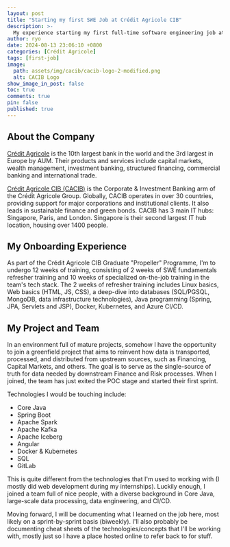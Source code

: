 ```yaml
---
layout: post
title: "Starting my first SWE Job at Crédit Agricole CIB"
description: >-
  My experience starting my first full-time software engineering job at Crédit Agricole CIB, the corporate and investment banking arm of Credit Agricole.
author: ryo
date: 2024-08-13 23:06:10 +0800
categories: [Crédit Agricole]
tags: [first-job]
image:
  path: assets/img/cacib/cacib-logo-2-modified.png
  alt: CACIB Logo
show_image_in_post: false
toc: true
comments: true
pin: false
published: true
---
```


## About the Company

<a href="https://en.wikipedia.org/wiki/Cr%C3%A9dit_Agricole/" target="_blank">Crédit Agricole</a> is the 10th largest bank in the world and the 3rd largest in Europe by AUM. Their products and services include capital markets, wealth management, investment banking, structured financing, commercial banking and international trade.

<a href="https://www.ca-cib.com/en" target="_blank">Crédit Agricole CIB (CACIB)</a> is the Corporate & Investment Banking arm of the Crédit Agricole Group. Globally, CACIB operates in over 30 countries, providing support for major corporations and institutional clients. It also leads in sustainable finance and green bonds. CACIB has 3 main IT hubs: Singapore, Paris, and London. Singapore is their second largest IT hub location, housing over 1400 people.

## My Onboarding Experience

As part of the Crédit Agricole CIB Graduate "Propeller" Programme, I'm to undergo 12 weeks of training, consisting of 2 weeks of SWE fundamentals refresher training and 10 weeks of specialized on-the-job training in the team's tech stack. The 2 weeks of refresher training includes Linux basics, Web basics (HTML, JS, CSS), a deep-dive into databases (SQL/PGSQL, MongoDB, data infrastructure technologies), Java programming (Spring, JPA, Servlets and JSP), Docker, Kubernetes, and Azure CI/CD.

## My Project and Team

In an environment full of mature projects, somehow I have the opportunity to join a greenfield project that aims to reinvent how data is transported, processed, and distributed from upstream sources, such as Financing, Capital Markets, and others. The goal is to serve as the single-source of truth for data needed by downstream Finance and Risk processes. When I joined, the team has just exited the POC stage and started their first sprint.

Technologies I would be touching include:

- Core Java
- Spring Boot
- Apache Spark
- Apache Kafka
- Apache Iceberg
- Angular
- Docker & Kubernetes
- SQL
- GitLab

This is quite different from the technologies that I'm used to working with (I mostly did web development during my internships). Luckily enough, I joined a team full of nice people, with a diverse background in Core Java, large-scale data processing, data engineering, and CI/CD. 

Moving forward, I will be documenting what I learned on the job here, most likely on a sprint-by-sprint basis (biweekly). I'll also probably be documenting cheat sheets of the technologies/concepts that I'll be working with, mostly just so I have a place hosted online to refer back to for stuff.

